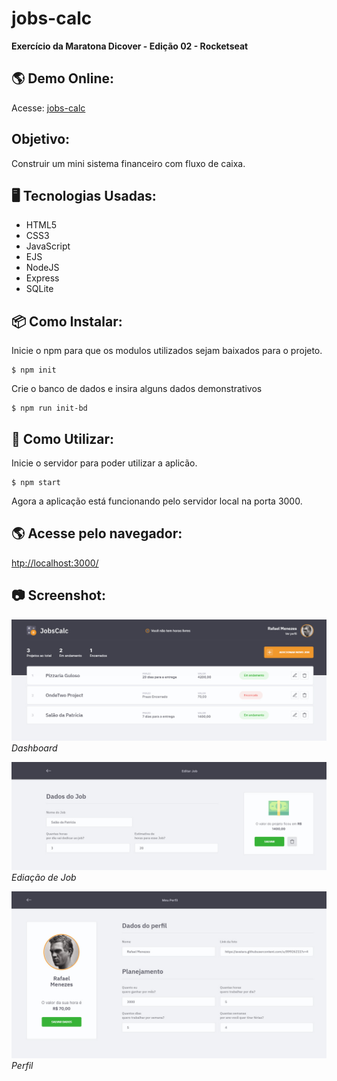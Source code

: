 # jobs-calc
 **Exercício da Maratona Dicover - Edição 02 - Rocketseat**

## :earth_americas: Demo Online:    
Acesse: [jobs-calc](https://github.com/Rafae1Menezes)

## Objetivo: 
Construir um mini sistema financeiro com fluxo de caixa.

## :desktop_computer: Tecnologias Usadas:
* HTML5
* CSS3
* JavaScript
* EJS
* NodeJS
* Express
* SQLite

## :package: Como Instalar: 

Inicie o npm para que os modulos utilizados sejam baixados para o projeto.
``` 
$ npm init 
```

Crie o banco de dados e insira alguns dados demonstrativos
``` 
$ npm run init-bd
``` 

## :hammer: Como Utilizar:

Inicie o servidor para poder utilizar a aplicão.
``` 
$ npm start
``` 

Agora a aplicação está funcionando pelo servidor local na porta 3000.

## :earth_americas: Acesse pelo navegador:
[htp://localhost:3000/](htp://localhost:3000/)

## :camera: Screenshot:

![screenshot_dashboard](./public/images/screenshot_dashboard.jpg) *Dashboard*

![screenshot_job](./public/images/screenshot_job.jpg) *Ediação de Job*

![screenshot_profile](./public/images/screenshot_profile.jpg) *Perfil*
